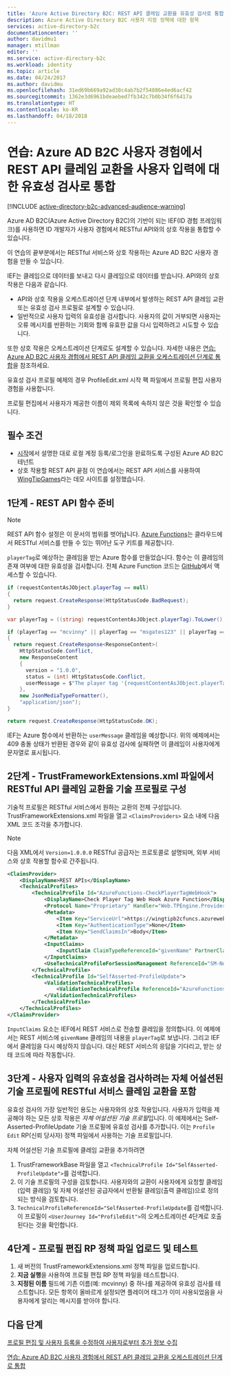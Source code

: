 ```yaml
---
title: 'Azure Active Directory B2C: REST API 클레임 교환을 유효성 검사로 통합 | Microsoft Docs'
description: Azure Active Directory B2C 사용자 지정 정책에 대한 항목
services: active-directory-b2c
documentationcenter: ''
author: davidmu1
manager: mtillman
editor: ''
ms.service: active-directory-b2c
ms.workload: identity
ms.topic: article
ms.date: 04/24/2017
ms.author: davidmu
ms.openlocfilehash: 31ed69b669a92ad38c4ab7b2f54886e4ed6acf42
ms.sourcegitcommit: 1362e3d6961bdeaebed7fb342c7b0b34f6f6417a
ms.translationtype: HT
ms.contentlocale: ko-KR
ms.lasthandoff: 04/18/2018
---
```

# <a name="walkthrough-integrate-rest-api-claims-exchanges-in-your-azure-ad-b2c-user-journey-as-validation-on-user-input"></a>연습: Azure AD B2C 사용자 경험에서 REST API 클레임 교환을 사용자 입력에 대한 유효성 검사로 통합

[!INCLUDE [active-directory-b2c-advanced-audience-warning](../../includes/active-directory-b2c-advanced-audience-warning.md)]

Azure AD B2C(Azure Active Directory B2C)의 기반이 되는 IEF(ID 경험 프레임워크)를 사용하면 ID 개발자가 사용자 경험에서 RESTful API와의 상호 작용을 통합할 수 있습니다.  

이 연습의 끝부분에서는 RESTful 서비스와 상호 작용하는 Azure AD B2C 사용자 경험을 만들 수 있습니다.

IEF는 클레임으로 데이터를 보내고 다시 클레임으로 데이터를 받습니다. API와의 상호 작용은 다음과 같습니다.

- API와 상호 작용을 오케스트레이션 단계 내부에서 발생하는 REST API 클레임 교환 또는 유효성 검사 프로필로 설계할 수 있습니다.
- 일반적으로 사용자 입력의 유효성을 검사합니다. 사용자의 값이 거부되면 사용자는 오류 메시지를 반환하는 기회와 함께 유효한 값을 다시 입력하려고 시도할 수 있습니다.

또한 상호 작용은 오케스트레이션 단계로도 설계할 수 있습니다. 자세한 내용은 [연습: Azure AD B2C 사용자 경험에서 REST API 클레임 교환을 오케스트레이션 단계로 통합](active-directory-b2c-rest-api-step-custom.md)을 참조하세요.

유효성 검사 프로필 예제의 경우 ProfileEdit.xml 시작 팩 파일에서 프로필 편집 사용자 경험을 사용합니다.

프로필 편집에서 사용자가 제공한 이름이 제외 목록에 속하지 않은 것을 확인할 수 있습니다.

## <a name="prerequisites"></a>필수 조건

- [시작](active-directory-b2c-get-started-custom.md)에서 설명한 대로 로컬 계정 등록/로그인을 완료하도록 구성된 Azure AD B2C 테넌트
- 상호 작용할 REST API 끝점 이 연습에서는 REST API 서비스를 사용하여 [WingTipGames](https://wingtipgamesb2c.azurewebsites.net/)라는 데모 사이트를 설정했습니다.

## <a name="step-1-prepare-the-rest-api-function"></a>1단계 - REST API 함수 준비

> [!NOTE]
> REST API 함수 설정은 이 문서의 범위를 벗어납니다. [Azure Functions](https://docs.microsoft.com/azure/azure-functions/functions-reference)는 클라우드에서 RESTful 서비스를 만들 수 있는 뛰어난 도구 키트를 제공합니다.

`playerTag`로 예상하는 클레임을 받는 Azure 함수를 만들었습니다. 함수는 이 클레임의 존재 여부에 대한 유효성을 검사합니다. 전체 Azure Function 코드는 [GitHub](https://github.com/Azure-Samples/active-directory-b2c-advanced-policies/tree/master/AzureFunctionsSamples)에서 액세스할 수 있습니다.

```csharp
if (requestContentAsJObject.playerTag == null)
{
  return request.CreateResponse(HttpStatusCode.BadRequest);
}

var playerTag = ((string) requestContentAsJObject.playerTag).ToLower();

if (playerTag == "mcvinny" || playerTag == "msgates123" || playerTag == "revcottonmarcus")
{
  return request.CreateResponse<ResponseContent>(
    HttpStatusCode.Conflict,
    new ResponseContent
    {
      version = "1.0.0",
      status = (int) HttpStatusCode.Conflict,
      userMessage = $"The player tag '{requestContentAsJObject.playerTag}' is already used."
    },
    new JsonMediaTypeFormatter(),
    "application/json");
}

return request.CreateResponse(HttpStatusCode.OK);
```

IEF는 Azure 함수에서 반환하는 `userMessage` 클레임을 예상합니다. 위의 예제에서는 409 충돌 상태가 반환된 경우와 같이 유효성 검사에 실패하면 이 클레임이 사용자에게 문자열로 표시됩니다.

## <a name="step-2-configure-the-restful-api-claims-exchange-as-a-technical-profile-in-your-trustframeworkextensionsxml-file"></a>2단계 - TrustFrameworkExtensions.xml 파일에서 RESTful API 클레임 교환을 기술 프로필로 구성

기술적 프로필은 RESTful 서비스에서 원하는 교환의 전체 구성입니다. TrustFrameworkExtensions.xml 파일을 열고 `<ClaimsProviders>` 요소 내에 다음 XML 코드 조각을 추가합니다.

> [!NOTE]
> 다음 XML에서 `Version=1.0.0.0` RESTful 공급자는 프로토콜로 설명되며, 외부 서비스와 상호 작용할 함수로 간주됩니다. <!-- TODO: A full definition of the schema can be found...link to RESTful Provider schema definition>-->

```xml
<ClaimsProvider>
    <DisplayName>REST APIs</DisplayName>
    <TechnicalProfiles>
        <TechnicalProfile Id="AzureFunctions-CheckPlayerTagWebHook">
            <DisplayName>Check Player Tag Web Hook Azure Function</DisplayName>
            <Protocol Name="Proprietary" Handler="Web.TPEngine.Providers.RestfulProvider, Web.TPEngine, Version=1.0.0.0, Culture=neutral, PublicKeyToken=null" />
            <Metadata>
                <Item Key="ServiceUrl">https://wingtipb2cfuncs.azurewebsites.net/api/CheckPlayerTagWebHook?code=L/05YRSpojU0nECzM4Tp3LjBiA2ZGh3kTwwp1OVV7m0SelnvlRVLCg==</Item>
                <Item Key="AuthenticationType">None</Item>
                <Item Key="SendClaimsIn">Body</Item>
            </Metadata>
            <InputClaims>
                <InputClaim ClaimTypeReferenceId="givenName" PartnerClaimType="playerTag" />
            </InputClaims>
            <UseTechnicalProfileForSessionManagement ReferenceId="SM-Noop" />
        </TechnicalProfile>
        <TechnicalProfile Id="SelfAsserted-ProfileUpdate">
            <ValidationTechnicalProfiles>
                <ValidationTechnicalProfile ReferenceId="AzureFunctions-CheckPlayerTagWebHook" />
            </ValidationTechnicalProfiles>
        </TechnicalProfile>
    </TechnicalProfiles>
</ClaimsProvider>
```

`InputClaims` 요소는 IEF에서 REST 서비스로 전송할 클레임을 정의합니다. 이 예제에서는 REST 서비스에 `givenName` 클레임의 내용을 `playerTag`로 보냅니다. 그리고 IEF에서 클레임을 다시 예상하지 않습니다. 대신 REST 서비스의 응답을 기다리고, 받는 상태 코드에 따라 작동합니다.

## <a name="step-3-include-the-restful-service-claims-exchange-in-self-asserted-technical-profile-where-you-want-to-validate-the-user-input"></a>3단계 - 사용자 입력의 유효성을 검사하려는 자체 어설션된 기술 프로필에 RESTful 서비스 클레임 교환을 포함

유효성 검사의 가장 일반적인 용도는 사용자와의 상호 작용입니다. 사용자가 입력을 제공해야 하는 모든 상호 작용은 *자체 어설션된 기술 프로필*입니다. 이 예제에서는 Self-Asserted-ProfileUpdate 기술 프로필에 유효성 검사를 추가합니다. 이는 `Profile Edit` RP(신뢰 당사자) 정책 파일에서 사용하는 기술 프로필입니다.

자체 어설션된 기술 프로필에 클레임 교환을 추가하려면

1. TrustFrameworkBase 파일을 열고 `<TechnicalProfile Id="SelfAsserted-ProfileUpdate">`를 검색합니다.
2. 이 기술 프로필의 구성을 검토합니다. 사용자와의 교환이 사용자에게 요청할 클레임(입력 클레임) 및 자체 어설션된 공급자에서 반환될 클레임(출력 클레임)으로 정의되는 방식을 검토합니다.
3. `TechnicalProfileReferenceId="SelfAsserted-ProfileUpdate`를 검색합니다. 이 프로필이 `<UserJourney Id="ProfileEdit">`의 오케스트레이션 4단계로 호출된다는 것을 확인합니다.

## <a name="step-4-upload-and-test-the-profile-edit-rp-policy-file"></a>4단계 - 프로필 편집 RP 정책 파일 업로드 및 테스트

1. 새 버전의 TrustFrameworkExtensions.xml 정책 파일을 업로드합니다.
2. **지금 실행**을 사용하여 프로필 편집 RP 정책 파일을 테스트합니다.
3. **지정된 이름** 필드에 기존 이름(예: mcvinny) 중 하나를 제공하여 유효성 검사를 테스트합니다. 모든 항목이 올바르게 설정되면 플레이어 태그가 이미 사용되었음을 사용자에게 알리는 메시지를 받아야 합니다.

## <a name="next-steps"></a>다음 단계

[프로필 편집 및 사용자 등록을 수정하여 사용자로부터 추가 정보 수집](active-directory-b2c-create-custom-attributes-profile-edit-custom.md)

[연습: Azure AD B2C 사용자 경험에서 REST API 클레임 교환을 오케스트레이션 단계로 통합](active-directory-b2c-rest-api-step-custom.md)

